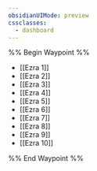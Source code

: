 ```yaml
---
obsidianUIMode: preview
cssclasses:
  - dashboard
---
```

%% Begin Waypoint %%
- [[Ezra 1]]
- [[Ezra 2]]
- [[Ezra 3]]
- [[Ezra 4]]
- [[Ezra 5]]
- [[Ezra 6]]
- [[Ezra 7]]
- [[Ezra 8]]
- [[Ezra 9]]
- [[Ezra 10]]

%% End Waypoint %%